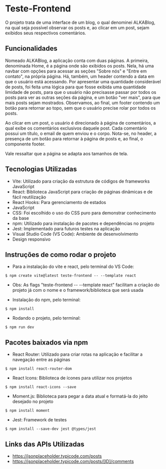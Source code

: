 # Teste-Frontend

O projeto trata de uma interface de um blog, o qual denominei ALKABlog, na qual seja possível observar os posts e, ao clicar em um post, sejam exibidos seus respectivos comentários.

## Funcionalidades

Nomeado ALKABlog, a aplicação conta com duas páginas. A primeira, denominada Home, é a página onde são exibidos os posts. Nela, há uma navbar com opções para acessar as seções "Sobre nós" e "Entre em contato", na própria página. Há, também, um header contendo a data em que o usuário está acessando. Por apresentar uma quantidade considerável de posts, foi feita uma lógica para que fosse exibida uma quantidade limidade de posts, para que o usuário não precisasse passar por todos os posts para ver as outras seções da página, e um botão "ver mais", para que mais posts sejam mostrados. Observamos, ao final, um footer contendo um botão para retornar ao topo, sem que o usuário precise rolar por todos os posts.

Ao clicar em um post, o usuário é direcionado à página de comentários, a qual exibe os comentários exclusivos daquele post. Cada comentário possui um título, o email de quem enviou e o corpo. Nota-se, no header, a presença de um botão para retornar à página de posts e, ao final, o componente footer.

Vale ressaltar que a página se adapta aos tamanhos de tela.

## Tecnologias Utilizadas

- Vite: Utilizado para criação da estrutura de códigos de frameworks JavaScript
- React: Biblioteca JavaScript para criação de páginas dinâmicas e de fácil reutilização
- React Hooks: Para gerenciamento de estados
- JavaScript
- CSS: Foi escolhido o uso do CSS puro para demonstrar conhecimento da base
- npm: Utilizado para instalação de pacotes e dependências no projeto
- Jest: Implementado para futuros testes na aplicação
- Visual Studio Code (VS Code): Ambiente de desenvolvimento
- Design responsivo

## Instruções de como rodar o projeto

- Para a instalação do vite e react, pelo terminal do VS Code:
```
$ npm create vite@latest teste-frontend -- --template react
```
- Obs: As flags "teste-frontend -- --template react" facilitam a criação do projeto já com o nome e o framework/biblioteca que será usada

- Instalação do npm, pelo terminal:
```
$ npm install
```
- Rodando o projeto, pelo terminal:
```
$ npm run dev
```

## Pacotes baixados via npm
- React Router: Utilizado para criar rotas na aplicação e facilitar a navegação entre as páginas

```
$ npm install react-router-dom
```
- React Icons: Biblioteca de ícones para utilizar nos projetos

```
$ npm install react-icons --save
```
- Moment.js: Biblioteca para pegar a data atual e formatá-la do jeito desejado no projeto
```
$ npm install moment
```
- Jest: Framework de testes
```
$ npm install --save-dev jest @types/jest
```

## Links das APIs Utilizadas
- https://jsonplaceholder.typicode.com/posts
- https://jsonplaceholder.typicode.com/posts/[ID]/comments
